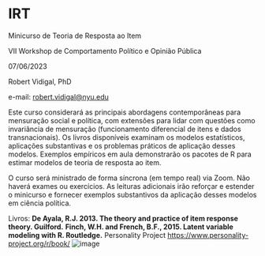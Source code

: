 # IRT
Minicurso de Teoria de Resposta ao Item

VII Workshop de Comportamento Político e Opinião Pública

07/06/2023	

Robert Vidigal, PhD

e-mail: robert.vidigal@nyu.edu

Este curso considerará as principais abordagens contemporâneas para mensuração social e política, com extensões para lidar com questões como invariância de mensuração (funcionamento diferencial de itens e dados transnacionais). Os livros disponíveis examinam os modelos estatísticos, aplicações substantivas e os problemas práticos de aplicação desses modelos. Exemplos empíricos em aula demonstrarão os pacotes de R para estimar modelos de teoria de resposta ao item.

O curso será ministrado de forma síncrona (em tempo real) via Zoom. Não haverá exames ou exercícios. As leituras adicionais irão reforçar e estender o minicurso e fornecer exemplos substantivos da aplicação desses modelos em ciência política.

Livros: 
**De Ayala, R.J. 2013. The theory and practice of item response theory. Guilford.**
**Finch, W.H. and French, B.F., 2015. Latent variable modeling with R. Routledge.**
Personality Project https://www.personality-project.org/r/book/
![image](https://user-images.githubusercontent.com/17950763/236301283-925d6aaf-b399-410c-8551-81722591e08d.png)

